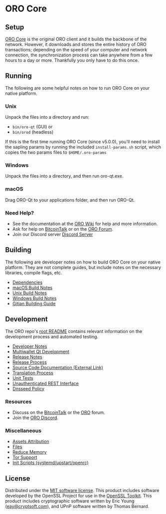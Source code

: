 ORO Core
=============

Setup
---------------------
[ORO Core](http://oro.exchange/wallet) is the original ORO client and it builds the backbone of the network. However, it downloads and stores the entire history of ORO transactions; depending on the speed of your computer and network connection, the synchronization process can take anywhere from a few hours to a day or more. Thankfully you only have to do this once.

Running
---------------------
The following are some helpful notes on how to run ORO Core on your native platform.

### Unix

Unpack the files into a directory and run:

- `bin/oro-qt` (GUI) or
- `bin/orod` (headless)

If this is the first time running ORO Core (since v5.0.0), you'll need to install the sapling params by running the included `install-params.sh` script, which copies the two params files to `$HOME/.oro-params`

### Windows

Unpack the files into a directory, and then run oro-qt.exe.

### macOS

Drag ORO-Qt to your applications folder, and then run ORO-Qt.

### Need Help?

* See the documentation at the [ORO Wiki](https://github.com/oro-cm/ORO/wiki)
for help and more information.
* Ask for help on [BitcoinTalk](https://bitcointalk.org/index.php?topic=1262920.0) or on the [ORO Forum](http://forum.oro.exchange/).
* Join our Discord server [Discord Server](https://discord.oro.exchange)

Building
---------------------
The following are developer notes on how to build ORO Core on your native platform. They are not complete guides, but include notes on the necessary libraries, compile flags, etc.

- [Dependencies](dependencies.md)
- [macOS Build Notes](build-osx.md)
- [Unix Build Notes](build-unix.md)
- [Windows Build Notes](build-windows.md)
- [Gitian Building Guide](gitian-building.md)

Development
---------------------
The ORO repo's [root README](/README.md) contains relevant information on the development process and automated testing.

- [Developer Notes](developer-notes.md)
- [Multiwallet Qt Development](multiwallet-qt.md)
- [Release Notes](release-notes.md)
- [Release Process](release-process.md)
- [Source Code Documentation (External Link)](https://www.oro.exchange/oro/doxygen/)
- [Translation Process](translation_process.md)
- [Unit Tests](unit-tests.md)
- [Unauthenticated REST Interface](REST-interface.md)
- [Dnsseed Policy](dnsseed-policy.md)

### Resources
* Discuss on the [BitcoinTalk](https://bitcointalk.org/index.php?topic=1262920.0) or the [ORO](http://forum.oro.exchange/) forum.
* Join the [ORO Discord](https://discord.oro.exchange).

### Miscellaneous
- [Assets Attribution](assets-attribution.md)
- [Files](files.md)
- [Reduce Memory](reduce-memory.md)
- [Tor Support](tor.md)
- [Init Scripts (systemd/upstart/openrc)](init.md)

License
---------------------
Distributed under the [MIT software license](/COPYING).
This product includes software developed by the OpenSSL Project for use in the [OpenSSL Toolkit](https://www.openssl.org/). This product includes
cryptographic software written by Eric Young ([eay@cryptsoft.com](mailto:eay@cryptsoft.com)), and UPnP software written by Thomas Bernard.
